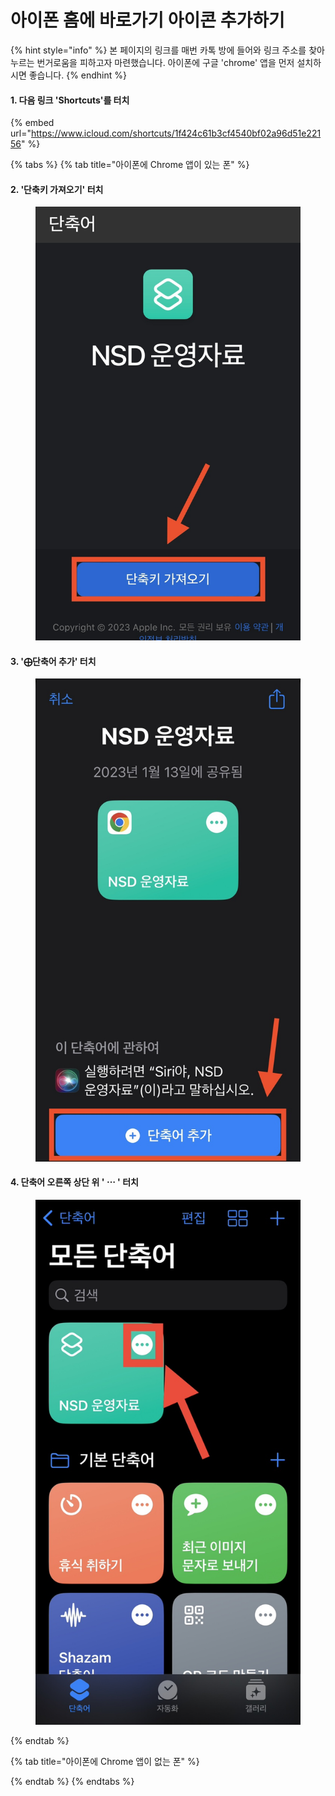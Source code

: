 # 아이폰 홈에 바로가기 아이콘 추가하기

{% hint style="info" %}
본 페이지의 링크를 매번 카톡 방에 들어와 링크 주소를 찾아 누르는 번거로움을 피하고자 마련했습니다. 아이폰에 구글 'chrome' 앱을 먼저 설치하시면 좋습니다.
{% endhint %}

#### 1. 다음 링크 'Shortcuts'를 터치

{% embed url="https://www.icloud.com/shortcuts/1f424c61b3cf4540bf02a96d51e22156" %}

{% tabs %}
{% tab title="아이폰에 Chrome 앱이 있는 폰" %}
#### 2. '단축키 가져오기'  터치

<figure><img src=".gitbook/assets/KakaoTalk_20230113_211321548.jpg" alt=""><figcaption></figcaption></figure>

#### 3.  '⨁단축어 추가'  터치

<figure><img src=".gitbook/assets/KakaoTalk_20230113_211321548_01.jpg" alt=""><figcaption></figcaption></figure>

#### 4.  단축어 오른쪽 상단 위 ' ⋯ '  터치

<figure><img src=".gitbook/assets/KakaoTalk_20230113_211321548_02.jpg" alt=""><figcaption></figcaption></figure>


{% endtab %}

{% tab title="아이폰에 Chrome 앱이 없는 폰" %}

{% endtab %}
{% endtabs %}
